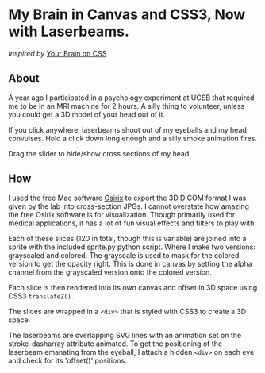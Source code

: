 My Brain in Canvas and CSS3, Now with Laserbeams.
=======================================

*Inspired by* [Your Brain on CSS](http://acko.net/blog/this-is-your-brain-on-css/)


About
-----

A year ago I participated in a psychology experiment at UCSB that required me to be in an MRI machine for 2 hours. A silly thing to volunteer, unless you could get a 3D model of your head out of it.

If you click anywhere, laserbeams shoot out of my eyeballs and my head convulses. Hold a click down long enough and a silly smoke animation fires.

Drag the slider to hide/show cross sections of my head.

How
---

I used the free Mac software [Osirix](http://www.osirix-viewer.com/) to export the 3D DICOM format I was given by the lab into cross-section JPGs. I cannot overstate how amazing the free Osirix software is for visualization. Though primarily used for medical applications, it has a lot of fun visual effects and filters to play with.

Each of these slices (120 in total, though this is variable) are joined into a sprite with the included sprite.py python script. Where I make two versions: grayscaled and colored. The grayscale is used to mask for the colored version to get the opacity right. This is done in canvas by setting the alpha channel from the grayscaled version onto the colored version.

Each slice is then rendered into its own canvas and offset in 3D space using CSS3 `translateZ()`.

The slices are wrapped in a `<div>` that is styled with CSS3 to create a 3D space.

The laserbeams are overlapping SVG lines with an animation set on the stroke-dasharray attribute animated. To get the positioning of the laserbeam emanating from the eyeball, I attach a hidden `<div>` on each eye and check for its 'offset()' positions.

